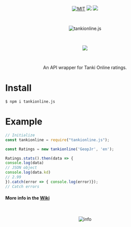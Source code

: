 <div align="center">
<br />
  <p>
    <a href="https://github.com/GeopJr/tankionline.js/blob/master/LICENSE"><img src="https://img.shields.io/badge/LICENSE-MIT-000000.svg" alt="MIT" /></a>
    <a href="https://www.npmjs.com/package/tankionline.js"><img src="https://img.shields.io/npm/v/tankionline.js.svg?maxAge=3600"></a>
    <a href="https://www.npmjs.com/package/tankionline.js"><img src="https://img.shields.io/npm/dt/tankionline.js.svg?maxAge=3600"></a>
  </p>
  <br />
  <p>
    <img src="https://i.imgur.com/qKADpoR.png" alt="tankionline.js"/>
  </p>
  <br />
  <p>
    <a href="https://www.npmjs.com/package/tankionline.js"><img src="https://nodei.co/npm/tankionline.js.png"></a>
  </p>
  <br />
  <p>An API wrapper for Tanki Online ratings.</p>
</div>

# Install
```
$ npm i tankionline.js
```

# Example
```js
// Initialize
const tankionline = require("tankionline.js");

const Ratings = new tankionline('GeopJr', 'en');

Ratings.stats().then(data => {
console.log(data)
// JSON object
console.log(data.kd)
// 2.99
}).catch(error => { console.log(error)});
// Catch errors
```
#### More info in the [Wiki](https://github.com/GeopJr/tankionline.js/wiki)

<div align="center">
  <br />
  <p>
    <img src="https://i.imgur.com/HEtVbUc.png" alt="info"/>
  </p>
  </div>
